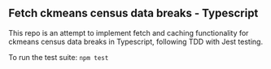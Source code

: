 ## Fetch ckmeans census data breaks - Typescript

This repo is an attempt to implement fetch and caching functionality for ckmeans census data breaks in Typescript, following TDD with Jest testing.

To run the test suite:
`npm test`
